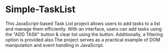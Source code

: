 # Simple-TaskList
This JavaScript-based Task List project allows users to add tasks to a list and manage them efficiently. With an interface, users can add tasks using the "ADD TASK" button &amp; clear list using the button. Additionally, a filtering option is provided  also.The project serves as a practical example of DOM manipulation and event handling in JavaScript.

